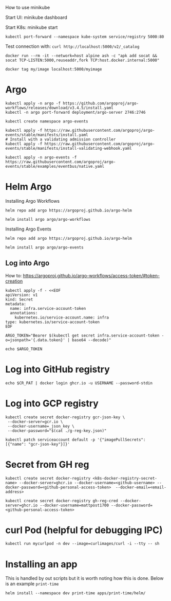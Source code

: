 How to use minikube

Start UI: minikube dashboard

Start K8s: minikube start

`kubectl port-forward --namespace kube-system service/registry 5000:80`

Test connection with: `curl http://localhost:5000/v2/_catalog`

`docker run --rm -it --network=host alpine ash -c "apk add socat && socat TCP-LISTEN:5000,reuseaddr,fork TCP:host.docker.internal:5000"`

`docker tag my/image localhost:5000/myimage`


# Argo
```
kubectl apply -n argo -f https://github.com/argoproj/argo-workflows/releases/download/v3.4.5/install.yaml
kubectl -n argo port-forward deployment/argo-server 2746:2746
```
```
kubectl create namespace argo-events

kubectl apply -f https://raw.githubusercontent.com/argoproj/argo-events/stable/manifests/install.yaml
# Install with a validating admission controller
kubectl apply -f https://raw.githubusercontent.com/argoproj/argo-events/stable/manifests/install-validating-webhook.yaml

kubectl apply -n argo-events -f https://raw.githubusercontent.com/argoproj/argo-events/stable/examples/eventbus/native.yaml
```

# Helm Argo
Installing Argo Workflows
```
helm repo add argo https://argoproj.github.io/argo-helm

helm install argo argo/argo-workflows
```

Installing Argo Events
```
helm repo add argo https://argoproj.github.io/argo-helm

helm install argo argo/argo-events
```

## Log into Argo
How to: https://argoproj.github.io/argo-workflows/access-token/#token-creation
```
kubectl apply -f - <<EOF
apiVersion: v1
kind: Secret
metadata:
  name: infra.service-account-token
  annotations:
    kubernetes.io/service-account.name: infra
type: kubernetes.io/service-account-token
EOF

ARGO_TOKEN="Bearer $(kubectl get secret infra.service-account-token -o=jsonpath='{.data.token}' | base64 --decode)"

echo $ARGO_TOKEN
```

# Log into GitHub registry
`echo $CR_PAT | docker login ghcr.io -u USERNAME --password-stdin`

# Log into GCP registry
```
kubectl create secret docker-registry gcr-json-key \
 --docker-server=gcr.io \
 --docker-username=_json_key \
 --docker-password="$(cat ./g-reg-key.json)"

kubectl patch serviceaccount default -p '{"imagePullSecrets": [{"name": "gcr-json-key"}]}'
```

# Secret from GH reg
```
kubectl create secret docker-registry <k8s-docker-registry-secret-name> --docker-server=ghcr.io --docker-username=<github-username> --docker-password=<github-personal-access-token>  --docker-email=<email-address>
```

```
kubectl create secret docker-registry gh-reg-cred --docker-server=ghcr.io --docker-username=mattpost1700 --docker-password=<github-personal-access-token>
```

# curl Pod (helpful for debugging IPC)
```
kubectl run mycurlpod -n dev --image=curlimages/curl -i --tty -- sh
```

# Installing an app
This is handled by out scripts but it is worth noting how this is done. Below is an example `print-time`
```
helm install --namespace dev print-time apps/print-time/helm/
```
